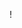 ! [](https://github.com/Ne1heLe/Ne1heLe.github.io/raw/master/https://github.com/Ne1heLe/Ne1heLe.github.io/master/IMG_20200509_121713~3.jpeg)

